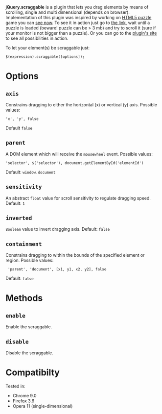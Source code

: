 **jQuery.scraggable** is a plugin that lets you drag elements by means of scrolling, single and multi dimensional (depends on browser). Implementation of this plugin was inspired by working on [HTML5 puzzle](http://puzzle.borbit.org) game you can [see now](http://puzzle.borbit.org). To see it in action just go to [the link](http://puzzle.borbit.com), wait until a puzzle is loaded (beware! puzzle can be > 3 mb) and try to scroll it (sure if your monitor is not bigger than a puzzle). Or you can go to the [plugin's site](http://sorry-no-link-yet) to see all possibilities in action.

To let your element(s) be scraggable just:

    $(expression).scraggable([options]);

# Options

## `axis`

Constrains dragging to either the horizontal (x) or vertical (y) axis. Possible values:

    'x', 'y', false

Default <code>false</code>

## `parent`

A DOM element which will receive the <code>mousewheel</code> event. Possible values:

    'selector', $('selector'), document.getElementById('elementId')

Default: <code>window.document</code>

## `sensitivity`

An abstract <code>float</code> value for scroll sensitivity to regulate dragging speed. Default: <code>1</code>

## `inverted`

<code>Boolean</code> value to invert dragging axis. Default: <code>false</code>

## `containment`

Constrains dragging to within the bounds of the specified element or region. Possible values:

     'parent', 'document', [x1, y1, x2, y2], false

Default: <code>false</code>

# Methods

## `enable`

Enable the scraggable.

## `disable`

Disable the scraggable.

# Compatibilty

Tested in:

* Chrome 9.0
* Firefox 3.6
* Opera 11 (single-dimensional)